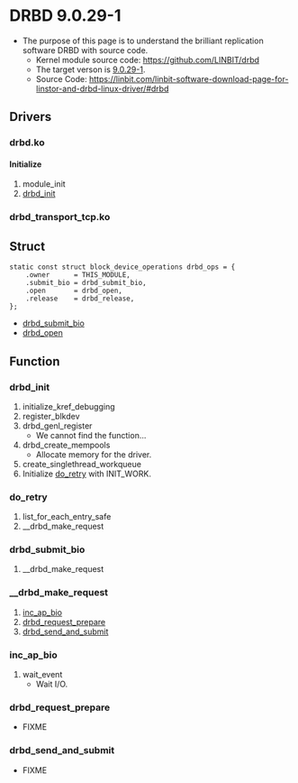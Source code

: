 # DRBD 9.0.29-1
- The purpose of this page is to understand the brilliant replication software DRBD with source code.
  - Kernel module source code: https://github.com/LINBIT/drbd
  - The target verson is [9.0.29-1](https://github.com/LINBIT/drbd/releases/tag/drbd-9.0.29-1).
  - Source Code: https://linbit.com/linbit-software-download-page-for-linstor-and-drbd-linux-driver/#drbd

## Drivers
### drbd.ko
#### Initialize
1. module_init
1. [drbd_init](#drbd_init)

### drbd_transport_tcp.ko

## Struct
```
static const struct block_device_operations drbd_ops = {
	.owner		= THIS_MODULE,
	.submit_bio	= drbd_submit_bio,
	.open		= drbd_open,
	.release	= drbd_release,
};
```
- [drbd_submit_bio](#drbd_submit_bio)
- [drbd_open](#drbd_open)

## Function
### drbd_init
1. initialize_kref_debugging
1. register_blkdev
1. drbd_genl_register
   - We cannot find the function...
1. drbd_create_mempools
   - Allocate memory for the driver.
1. create_singlethread_workqueue
1. Initialize [do_retry](#do_retry) with INIT_WORK.

### do_retry
1. list_for_each_entry_safe
1. __drbd_make_request

### drbd_submit_bio
1. __drbd_make_request

### __drbd_make_request
1. [inc_ap_bio](#inc_ap_bio)
1. [drbd_request_prepare](#drbd_request_prepare)
1. [drbd_send_and_submit](#drbd_send_and_submit)

### inc_ap_bio
1. wait_event
   - Wait I/O.

### drbd_request_prepare
- FIXME

### drbd_send_and_submit
- FIXME